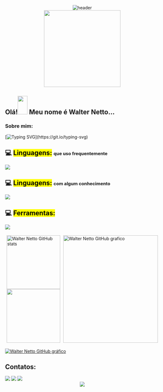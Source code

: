 <div align="center" >
  <img alt="header" src="https://capsule-render.vercel.app/api?type=waving&color=6A53C9FF&width=1200&section=header"/>
</div>

<div align="center">
  <img height="250" src="https://camo.githubusercontent.com/62da68eb62b1e5f175f7d1f0191dd89a653d7908feb22d37d4a0ab07365d6791/68747470733a2f2f6d656469612e67697068792e636f6d2f6d656469612f4d3967624264396e6244724f5475314d71782f67697068792e676966"  />
</div>

## Olá!<img alling="center" height="60" src="https://media.giphy.com/media/hvRJCLFzcasrR4ia7z/giphy.gif" width="32px"> Meu nome é Walter Netto...

### Sobre mim:

[![Typing SVG](https://readme-typing-svg.demolab.com?font=jetbrains&weight=500&size=28&pause=1000&color=6A53C9&background=E356CD00&vCenter=true&width=1200&separator=%3C&lines=%F0%9F%94%AD+Atualmente+estou+trabalhando+em+projetos+pessoais+privados;%3C%F0%9F%8C%B1+Atualmente+estou+aprendendo+desenvolvimento+de+software+backend;%3C%E2%9A%A1+Curiosidades%3A+Eu+gosto+de+cozinhar+e+resolver+quebra-cabe%C3%A7as.)](https://git.io/typing-svg)

## 💻 <mark>Linguagens:</mark> <span style="font-size: 70%;"> que uso frequentemente </span>

<p align="left">
  <a href="https://skillicons.dev">
    <img src="https://skillicons.dev/icons?i=js,express,nodejs,mongodb,git,postgres" />
  </a>
</p>

## 💻 <mark>Linguagens:</mark> <span style="font-size: 70%;">com algum conhecimento</span>

<p align="left">
  <a href="https://skillicons.dev">
    <img src="https://skillicons.dev/icons?i=ts,py,php,html,css,react,angular,docker" />
  </a>
</p>

## 💻 <mark>Ferramentas:</mark>

<p align="left">
  <a href="https://skillicons.dev">
    <img src="https://skillicons.dev/icons?i=vscode,bash,powershell,github,figma,aws,linux" />
  </a>
</p>

<div style="display: flex;">
        <div style="flex: 1; padding: 5px;">
            <img  height="175px" src="https://github-readme-stats.vercel.app/api?username=walttinho&show_icons=true&theme=outrun" alt="Walter Netto GitHub stats" />
            <img  height="175px" src="https://github-readme-stats.vercel.app/api/top-langs/?username=walttinho&layout=compact&hide_border=true&title_color=f9c701&text_color=7070e3&bg_color=141439" />
        </div>
        <div style="flex: 2; padding: 5px;">
            <img src="https://github-readme-activity-graph.vercel.app/graph?username=Walttinho&bg_color=0e0e27&color=f5c402&line=f5c402&point=f5c402&area=true&custom_title=Walter%20Netto%20gitHub%20gráfico&hide_border=true" alt="Walter Netto GitHub grafico" alt="Imagem 3" style="height: 100%;">
        </div>
    </div>



 
<!-- <div align="center">
<div align="left" >  
  <img  width="32%" height="150%" src="https://github-readme-stats.vercel.app/api?username=walttinho&show_icons=true&theme=outrun" alt="Walter Netto GitHub status" />

 <img  width="32%" height="75%" src= "https://github-readme-stats.vercel.app/api/top-langs/?username=walttinho&layout=compact&hide_border=true&title_color=f9c701&text_color=7070e3&bg_color=141439"/>
</div>
<div align="right">
  <img  width="32%" height="150" src="https://github-readme-activity-graph.vercel.app/graph?username=walttinho&bg_color=0e0e27&color=f5c402&line=f5c402&point=f5c402&area=true&hide_border=true" alt="Walter Netto GitHub gráfico" />
</div>
</div>  -->



[![Walter Netto GitHub gráfico](https://github-readme-activity-graph.vercel.app/graph?username=Walttinho&bg_color=0e0e27&color=f5c402&line=f5c402&point=f5c402&area=true&custom_title=Walter%20Netto%20gitHub%20gráfico&hide_border=true)](https://github.com/ashutosh00710/github-readme-activity-graph)
## Contatos:

<div>
<!-- <a href="https://www.youtube.com/seu-canal-youtube-aqui" target="_blank"><img loading="lazy" src="https://img.shields.io/badge/YouTube-FF0000?style=for-the-badge&logo=youtube&logoColor=white" target="_blank"></a> -->
<a href="https://instagram.com/walttinhu" target="_blank"><img loading="lazy" src="https://img.shields.io/badge/-Instagram-%23E4405F?style=for-the-badge&logo=instagram&logoColor=white" target="_blank"></a>
<!-- <a href="https://www.twitch.tv/seu-usuário-aqui" target="_blank"><img loading="lazy" src="https://img.shields.io/badge/Twitch-9146FF?style=for-the-badge&logo=twitch&logoColor=white" target="_blank"></a> -->
<a href = "mailto:walterpfnetto@gmail.com"><img loading="lazy" src="https://img.shields.io/badge/Gmail-D14836?style=for-the-badge&logo=gmail&logoColor=white" target="_blank"></a>
<a href="https://www.linkedin.com/in/walterfnetto/" target="_blank"><img loading="lazy" src="https://img.shields.io/badge/-LinkedIn-%230077B5?style=for-the-badge&logo=linkedin&logoColor=white" target="_blank"></a>   
</div>

<!-- ![Snake animation](https://github.com/seu-usuário-aqui/seu-usuário-aqui/blob/output/github-contribution-grid-snake.svg) -->

<div align="center" >
<img src="https://capsule-render.vercel.app/api?type=waving&color=6A53C9FF&width=1200&section=footer"></div>
